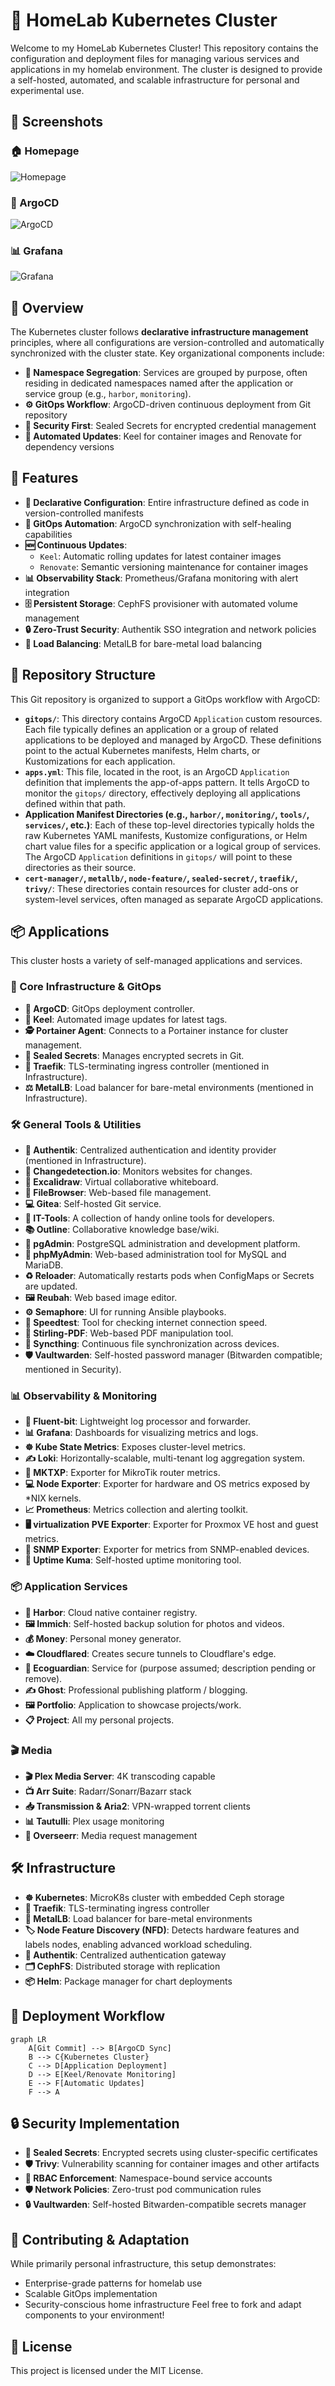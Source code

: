 # 🏡 HomeLab Kubernetes Cluster

Welcome to my HomeLab Kubernetes Cluster! This repository contains the configuration and deployment files for managing various services and applications in my homelab environment. The cluster is designed to provide a self-hosted, automated, and scalable infrastructure for personal and experimental use.

## 📸 Screenshots

### 🏠 Homepage
![Homepage](images/homepage.png)

### 🚀 ArgoCD
![ArgoCD](images/argocd.png)

### 📊 Grafana
![Grafana](images/grafana.png)

## 🌟 Overview

The Kubernetes cluster follows **declarative infrastructure management** principles, where all configurations are version-controlled and automatically synchronized with the cluster state. Key organizational components include:

- **📁 Namespace Segregation**: Services are grouped by purpose, often residing in dedicated namespaces named after the application or service group (e.g., `harbor`, `monitoring`).
- **⚙ GitOps Workflow**: ArgoCD-driven continuous deployment from Git repository
- **🔐 Security First**: Sealed Secrets for encrypted credential management
- **🤖 Automated Updates**: Keel for container images and Renovate for dependency versions

## 🚀 Features

- **📜 Declarative Configuration**: Entire infrastructure defined as code in version-controlled manifests
- **🔄 GitOps Automation**: ArgoCD synchronization with self-healing capabilities
- **🆕 Continuous Updates**: 
  - `Keel`: Automatic rolling updates for latest container images
  - `Renovate`: Semantic versioning maintenance for container images
- **📊 Observability Stack**: Prometheus/Grafana monitoring with alert integration
- **🗄 Persistent Storage**: CephFS provisioner with automated volume management
- **🔒 Zero-Trust Security**: Authentik SSO integration and network policies
- **📡 Load Balancing**: MetalLB for bare-metal load balancing

## 📂 Repository Structure

This Git repository is organized to support a GitOps workflow with ArgoCD:

- **`gitops/`**: This directory contains ArgoCD `Application` custom resources. Each file typically defines an application or a group of related applications to be deployed and managed by ArgoCD. These definitions point to the actual Kubernetes manifests, Helm charts, or Kustomizations for each application.
- **`apps.yml`**: This file, located in the root, is an ArgoCD `Application` definition that implements the app-of-apps pattern. It tells ArgoCD to monitor the `gitops/` directory, effectively deploying all applications defined within that path.
- **Application Manifest Directories (e.g., `harbor/`, `monitoring/`, `tools/`, `services/`, etc.)**: Each of these top-level directories typically holds the raw Kubernetes YAML manifests, Kustomize configurations, or Helm chart value files for a specific application or a logical group of services. The ArgoCD `Application` definitions in `gitops/` will point to these directories as their source.
- **`cert-manager/`, `metallb/`, `node-feature/`, `sealed-secret/`, `traefik/`, `trivy/`**: These directories contain resources for cluster add-ons or system-level services, often managed as separate ArgoCD applications.

## 📦 Applications

This cluster hosts a variety of self-managed applications and services.

### 🚀 Core Infrastructure & GitOps
- **🔄 ArgoCD**: GitOps deployment controller.
- **🐋 Keel**: Automated image updates for latest tags.
- **🕵️ Portainer Agent**: Connects to a Portainer instance for cluster management.
- **🔏 Sealed Secrets**: Manages encrypted secrets in Git.
- **🚦 Traefik**: TLS-terminating ingress controller (mentioned in Infrastructure).
- **⚖️ MetalLB**: Load balancer for bare-metal environments (mentioned in Infrastructure).

### 🛠️ General Tools & Utilities
- **🔑 Authentik**: Centralized authentication and identity provider (mentioned in Infrastructure).
- **👀 Changedetection.io**: Monitors websites for changes.
- **🎨 Excalidraw**: Virtual collaborative whiteboard.
- **📂 FileBrowser**: Web-based file management.
- **💻 Gitea**: Self-hosted Git service.
- **🔧 IT-Tools**: A collection of handy online tools for developers.
- **📚 Outline**: Collaborative knowledge base/wiki.
- **🐘 pgAdmin**: PostgreSQL administration and development platform.
- **🐬 phpMyAdmin**: Web-based administration tool for MySQL and MariaDB.
- **♻️ Reloader**: Automatically restarts pods when ConfigMaps or Secrets are updated.
- **🖼️ Reubah**: Web based image editor.
- **⚙️ Semaphore**: UI for running Ansible playbooks.
- **💨 Speedtest**: Tool for checking internet connection speed.
- **📄 Stirling-PDF**: Web-based PDF manipulation tool.
- **🔗 Syncthing**: Continuous file synchronization across devices.
- **🛡️ Vaultwarden**: Self-hosted password manager (Bitwarden compatible; mentioned in Security).

### 📊 Observability & Monitoring
- **📜 Fluent-bit**: Lightweight log processor and forwarder.
- **📊 Grafana**: Dashboards for visualizing metrics and logs.
- **☸️ Kube State Metrics**: Exposes cluster-level metrics.
- **✍️ Loki**: Horizontally-scalable, multi-tenant log aggregation system.
- **📡 MKTXP**: Exporter for MikroTik router metrics.
- **💻 Node Exporter**: Exporter for hardware and OS metrics exposed by *NIX kernels.
- **📈 Prometheus**: Metrics collection and alerting toolkit.
- **🖥️ virtualization PVE Exporter**: Exporter for Proxmox VE host and guest metrics.
- **📡 SNMP Exporter**: Exporter for metrics from SNMP-enabled devices.
- **💓 Uptime Kuma**: Self-hosted uptime monitoring tool.

### 📦 Application Services
- **🐳 Harbor**: Cloud native container registry.
- **🖼️ Immich**: Self-hosted backup solution for photos and videos.
- **💰 Money**: Personal money generator.
- **☁️ Cloudflared**: Creates secure tunnels to Cloudflare's edge.
- **🌿 Ecoguardian**: Service for (purpose assumed; description pending or remove).
- **✍️ Ghost**: Professional publishing platform / blogging.
- **🖼️ Portfolio**: Application to showcase projects/work.
- **📋 Project**: All my personal projects.

### 🎬 Media
- **🎬 Plex Media Server**: 4K transcoding capable
- **📺 Arr Suite**: Radarr/Sonarr/Bazarr stack
- **📥 Transmission & Aria2**: VPN-wrapped torrent clients
- **📊 Tautulli**: Plex usage monitoring
- **📂 Overseerr**: Media request management

## 🛠 Infrastructure

- **☸ Kubernetes**: MicroK8s cluster with embedded Ceph storage
- **🚦 Traefik**: TLS-terminating ingress controller
- **📡 MetalLB**: Load balancer for bare-metal environments
- **🏷️ Node Feature Discovery (NFD)**: Detects hardware features and labels nodes, enabling advanced workload scheduling.
- **🔐 Authentik**: Centralized authentication gateway
- **🗂 CephFS**: Distributed storage with replication
- **📦 Helm**: Package manager for chart deployments

## 📜 Deployment Workflow

```mermaid
graph LR
    A[Git Commit] --> B[ArgoCD Sync]
    B --> C{Kubernetes Cluster}
    C --> D[Application Deployment]
    D --> E[Keel/Renovate Monitoring]
    E --> F[Automatic Updates]
    F --> A
```

## 🔒 Security Implementation

- **🔏 Sealed Secrets**: Encrypted secrets using cluster-specific certificates
- **🛡️ Trivy**: Vulnerability scanning for container images and other artifacts
- **🔐 RBAC Enforcement**: Namespace-bound service accounts
- **🛡 Network Policies**: Zero-trust pod communication rules
- **🔒 Vaultwarden**: Self-hosted Bitwarden-compatible secrets manager

## 🤝 Contributing & Adaptation
While primarily personal infrastructure, this setup demonstrates:
- Enterprise-grade patterns for homelab use
- Scalable GitOps implementation
- Security-conscious home infrastructure
Feel free to fork and adapt components to your environment!

## 📜 License
This project is licensed under the MIT License.